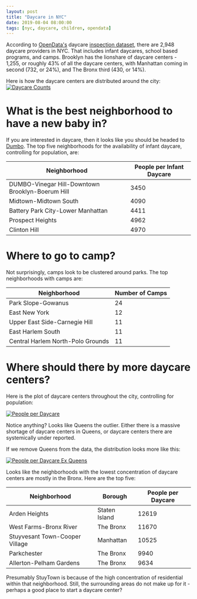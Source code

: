 ```yaml
---
layout: post
title: "Daycare in NYC"
date: 2019-08-04 08:00:00
tags: [nyc, daycare, children, opendata]
---
```

According to [OpenData's](https://opendata.cityofnewyork.us/) daycare [inspection dataset](https://data.cityofnewyork.us/Health/DOHMH-Childcare-Center-Inspections/dsg6-ifza), there are 2,948 daycare providers in NYC.  That includes infant daycares, school based programs, and camps.  Brooklyn has the lionshare of daycare centers - 1,255, or roughly 43% of all the daycare centers, with Manhattan coming in second (732, or 24%), and The Bronx third (430, or 14%).  

Here is how the daycare centers are distributed around the city:
[![Daycare Counts]({{site.url}}/assets/daycare.total.neighboorhood.png)]({{site.url}}/assets/daycare.total.neighboorhood.png)

# What is the best neighborhood to have a new baby in?
If you are interested in daycare, then it looks like you should be headed to [Dumbo](https://en.wikipedia.org/wiki/Dumbo,_Brooklyn).  The top five neighborhoods for the availability of infant daycare, controlling for population, are:

| Neighborhood                                     	| People per Infant Daycare 	|
|--------------------------------------------------	|---------------------------	|
| DUMBO-Vinegar Hill-Downtown Brooklyn-Boerum Hill 	| 3450                      	|
| Midtown-Midtown South                            	| 4090                      	|
| Battery Park City-Lower Manhattan                	| 4411                      	|
| Prospect Heights                                 	| 4962                      	|
| Clinton Hill                                     	| 4970                      	|
 
 

# Where to go to camp?
Not surprisingly, camps look to be clustered around parks.  The top neighborhoods with camps are:

| Neighborhood                      	| Number of Camps 	|
|-----------------------------------	|-----------------	|
| Park Slope-Gowanus                	| 24              	|
| East New York                     	| 12              	|
| Upper East Side-Carnegie Hill     	| 11              	|
| East Harlem South                 	| 11              	|
| Central Harlem North-Polo Grounds 	| 11              	|
 
 

# Where should there by more daycare centers?

Here is the plot of daycare centers throughout the city, controlling for population:

[![People per Daycare]({{site.url}}/assets/PeoplePerDaycare.png)]({{site.url}}/assets/PeoplePerDaycare.png)

Notice anything?  Looks like Queens the outlier.  Either there is a massive shortage of daycare centers in Queens, or daycare centers there are systemically under reported.

If we remove Queens from the data, the distribution looks more like this:

[![People per Daycare Ex Queens]({{site.url}}/assets/daycare.people_per_daycare.exqueens.png)]({{site.url}}/assets/daycare.people_per_daycare.exqueens.png)

Looks like the neighborhoods with the lowest concentration of daycare centers are mostly in the Bronx.  Here are the top five:

| Neighborhood                   	| Borough       	| People per Daycare 	|
|--------------------------------	|---------------	|--------------------	|
| Arden Heights                  	| Staten Island 	| 12619              	|
| West Farms-Bronx River         	| The Bronx     	| 11670              	|
| Stuyvesant Town-Cooper Village 	| Manhattan     	| 10525              	|
| Parkchester                    	| The Bronx     	| 9940               	|
| Allerton-Pelham Gardens        	| The Bronx     	| 9634               	|

Presumably StuyTown is because of the high concentration of residential within that neighborhood.  Still, the surrounding areas do not make up for it - perhaps a good place to start a daycare center?
